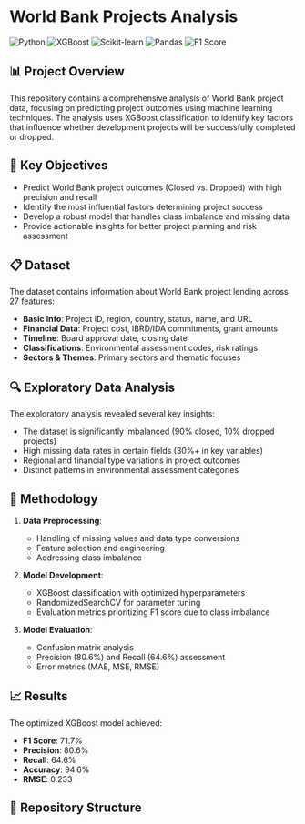 # World Bank Projects Analysis

![Python](https://img.shields.io/badge/Python-3.8+-blue.svg)
![XGBoost](https://img.shields.io/badge/XGBoost-1.6.0-green.svg)
![Scikit-learn](https://img.shields.io/badge/Scikit--learn-1.0.2-orange.svg)
![Pandas](https://img.shields.io/badge/Pandas-1.4.0-red.svg)
![F1 Score](https://img.shields.io/badge/F1_Score-71.7%25-brightgreen.svg)

## 📊 Project Overview

This repository contains a comprehensive analysis of World Bank project data, focusing on predicting project outcomes using machine learning techniques. The analysis uses XGBoost classification to identify key factors that influence whether development projects will be successfully completed or dropped.

## 🎯 Key Objectives

- Predict World Bank project outcomes (Closed vs. Dropped) with high precision and recall
- Identify the most influential factors determining project success
- Develop a robust model that handles class imbalance and missing data
- Provide actionable insights for better project planning and risk assessment

## 📋 Dataset

The dataset contains information about World Bank project lending across 27 features:

- **Basic Info**: Project ID, region, country, status, name, and URL
- **Financial Data**: Project cost, IBRD/IDA commitments, grant amounts
- **Timeline**: Board approval date, closing date
- **Classifications**: Environmental assessment codes, risk ratings
- **Sectors & Themes**: Primary sectors and thematic focuses

## 🔍 Exploratory Data Analysis

The exploratory analysis revealed several key insights:

- The dataset is significantly imbalanced (90% closed, 10% dropped projects)
- High missing data rates in certain fields (30%+ in key variables)
- Regional and financial type variations in project outcomes
- Distinct patterns in environmental assessment categories

## 🧮 Methodology

1. **Data Preprocessing**:
   - Handling of missing values and data type conversions
   - Feature selection and engineering
   - Addressing class imbalance

2. **Model Development**:
   - XGBoost classification with optimized hyperparameters
   - RandomizedSearchCV for parameter tuning
   - Evaluation metrics prioritizing F1 score due to class imbalance

3. **Model Evaluation**:
   - Confusion matrix analysis
   - Precision (80.6%) and Recall (64.6%) assessment
   - Error metrics (MAE, MSE, RMSE)

## 📈 Results

The optimized XGBoost model achieved:
- **F1 Score**: 71.7%
- **Precision**: 80.6%
- **Recall**: 64.6%
- **Accuracy**: 94.6%
- **RMSE**: 0.233

## 📁 Repository Structure
